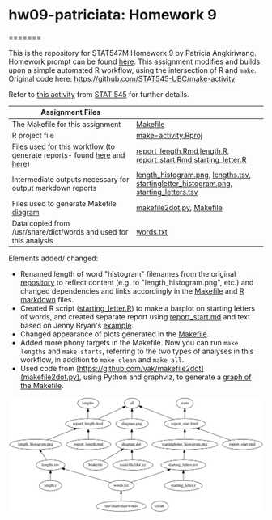 # hw09-patriciata: Homework 9
=======

This is the repository for STAT547M Homework 9 by Patricia Angkiriwang. Homework prompt can be found [here](http://stat545.com/Classroom/assignments/hw09/hw09.html). This assignment modifies and builds upon a simple automated R workflow, using the intersection of R and `make`. Original code here: https://github.com/STAT545-UBC/make-activity

Refer to [this activity](http://stat545-ubc.github.io/automation04_make-activity.html) from [STAT 545](http://stat545-ubc.github.io) for further details.

|  Assignment Files  |     |
|-----------|-------------|
|The Makefile for this assignment |[Makefile](Makefile)|
|R project file | [make-activity.Rproj](make-activity.Rproj) |
|Files used for this workflow (to generate reports- found [here](report_length.md) and [here](report_start.md))| [report_length.Rmd](report_length.Rmd),[length.R](length.R),<br> [report_start.Rmd](report_start.Rmd),[starting_letter.R](starting_letter.R) |
|Intermediate outputs necessary for output markdown reports | [length_histogram.png](length_histogram.png), [lengths.tsv](lengths.tsv), <br> [startingletter_histogram.png](startingletter_histogram.png), [starting_letters.tsv](starting_letters.tsv)|
|Files used to generate Makefile [diagram](diagram.png) | [makefile2dot.py](makefile2dot.py), [Makefile](Makefile) |
|Data copied from /usr/share/dict/words and used for this analysis | [words.txt](words.txt)| 

Elements added/ changed:
- Renamed length of word "histogram" filenames from the original [repository](https://github.com/STAT545-UBC/make-activity) to reflect content (e.g. to "length_histogram.png", etc.) and changed dependencies and links accordingly in the [Makefile](Makefile) and [R markdown](report_length.md) files.
- Created R script ([starting_letter.R](starting_letter.R)) to make a barplot on starting letters of words, and created separate report using [report_start.md](report_start.md) and text based on Jenny Bryan's [example](report_length.md).
- Changed appearance of plots generated in the [Makefile](Makefile).
- Added more phony targets in the Makefile. Now you can run `make lengths` and `make starts`, referring to the two types of analyses in this workflow, in addition to `make clean` and `make all`.
- Used code from [https://github.com/vak/makefile2dot](makefile2dot.py), using Python and graphviz, to generate a [graph of the Makefile](diagram.png).

![Makefile diagram](diagram.png)
